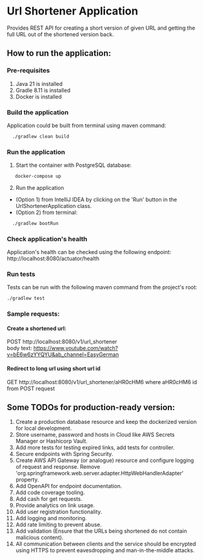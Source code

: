 # Url Shortener Application
Provides REST API for creating a short version of given URL and getting the full URL out of the shortened version back.

## How to run the application:
### Pre-requisites
1. Java 21 is installed
2. Gradle 8.11 is installed
3. Docker is installed

### Build the application
Application could be built from terminal using maven command:
```bash
  ./gradlew clean build
```  
### Run the application
1. Start the container with PostgreSQL database:
```bash
   docker-compose up
```  
2. Run the application
- (Option 1) from IntelliJ IDEA by clicking on the 'Run' button in the UrlShortenerApplication class.
- (Option 2) from terminal:
```bash
  ./gradlew bootRun
```

### Check application's health
Application's health can be checked using the following endpoint:
http://localhost:8080/actuator/health

### Run tests
Tests can be run with the following maven command from the project's root:
  ```bash
  ./gradlew test
  ```   
### Sample requests:
#### Create a shortened url:
POST http://localhost:8080/v1/url_shortener
<br/>
body text:
https://www.youtube.com/watch?v=bE6w6zYYQYU&ab_channel=EasyGerman

#### Redirect to long url using short url id  
GET http://localhost:8080/v1/url_shortener/aHR0cHM6
where aHR0cHM6 id from POST request

## Some TODOs for production-ready version:
1. Create a production database resource and keep the dockerized version for local development.
2. Store username, password and hosts in Cloud like AWS Secrets Manager or Hashicorp Vault.
3. Add more tests for testing expired links, add tests for controller. 
4. Secure endpoints with Spring Security. 
5. Create AWS API Gateway (or analogue) resource and configure logging of request and response. Remove 'org.springframework.web.server.adapter.HttpWebHandlerAdapter' property.
6. Add OpenAPI for endpoint documentation.
7. Add code coverage tooling.
8. Add cash for get requests.
9. Provide analytics on link usage.
10. Add user registration functionality.
11. Add logging and monitoring.
12. Add rate limiting to prevent abuse.
13. Add validation (Ensure that the URLs being shortened do not contain malicious content).
14. All communication between clients and the service should be encrypted using HTTPS to prevent eavesdropping and man-in-the-middle attacks.